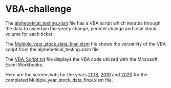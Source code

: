 # VBA-challenge

The [alphebetical_testing.xlsm](https://docs.google.com/spreadsheets/d/1XcDeVKWVfHCzoIJrEdgFiKq1Y4mbtMdq/edit?usp=sharing&ouid=110805279702918162158&rtpof=true&sd=true) file has a VBA script which iterates through the data to ascertain the yearly change, percent change and total stock volume for each ticker.

The [Multiple_year_stock_data_final.xlsm](https://docs.google.com/spreadsheets/d/1-9cN7R9YWPu_6RLEUI1Nbcn3U1-ptIk7/edit?usp=sharing&ouid=110805279702918162158&rtpof=true&sd=true) file shows the versatility of the VBA script from the alphebetical_testing.xlsm file.

The [VBA_Script.txt](https://drive.google.com/file/d/1xGJBBa1v9Sa5CQ8HLq8RXsm9Yft9DzuQ/view?usp=sharing) file displays the VBA code utilized with the Microsoft Excel Workbooks.

Here are the screenshots for the years [2018](https://drive.google.com/file/d/1-P8wL6z2mOAKoyeYPLUkDb6hVLa7xUlB/view?usp=sharing), [2019](https://drive.google.com/file/d/1-EWRi6sX5qoDFZH6Yq82e52_-4BZEXDx/view?usp=sharing) and [2020](https://drive.google.com/file/d/1-DGbnTxjOA5fCBZS6HQeiK2r-ZyH8C9A/view?usp=sharing) for the completed Multiple_year_stock_data_final.xlsm file.
